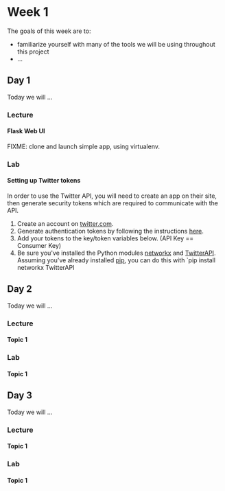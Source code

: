 # Week 1

The goals of this week are to:

- familiarize yourself with many of the tools we will be using throughout this project
- ...


## Day 1

Today we will ...

### Lecture


#### Flask Web UI



FIXME: clone and launch simple app, using virtualenv.

### Lab

#### Setting up Twitter tokens
In order to use the Twitter API, you will need to create an app on their site, then generate security tokens which are required to communicate with the API.

1. Create an account on [twitter.com](http://twitter.com).
2. Generate authentication tokens by following the instructions [here](https://developer.twitter.com/en/docs/basics/authentication/guides/access-tokens.html).
3. Add your tokens to the key/token variables below. (API Key == Consumer Key)
4. Be sure you've installed the Python modules
[networkx](http://networkx.github.io/) and
[TwitterAPI](https://github.com/geduldig/TwitterAPI). Assuming you've already
installed [pip](http://pip.readthedocs.org/en/latest/installing.html), you can
do this with `pip install networkx TwitterAPI


## Day 2

Today we will ...

### Lecture

#### Topic 1

### Lab

#### Topic 1


## Day 3

Today we will ...

### Lecture

#### Topic 1

### Lab

#### Topic 1


